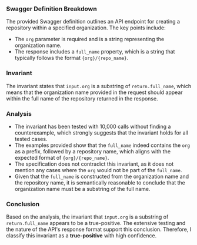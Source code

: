 ### Swagger Definition Breakdown
The provided Swagger definition outlines an API endpoint for creating a repository within a specified organization. The key points include:
- The `org` parameter is required and is a string representing the organization name.
- The response includes a `full_name` property, which is a string that typically follows the format `{org}/{repo_name}`.

### Invariant
The invariant states that `input.org` is a substring of `return.full_name`, which means that the organization name provided in the request should appear within the full name of the repository returned in the response.

### Analysis
- The invariant has been tested with 10,000 calls without finding a counterexample, which strongly suggests that the invariant holds for all tested cases.
- The examples provided show that the `full_name` indeed contains the `org` as a prefix, followed by a repository name, which aligns with the expected format of `{org}/{repo_name}`.
- The specification does not contradict this invariant, as it does not mention any cases where the `org` would not be part of the `full_name`.
- Given that the `full_name` is constructed from the organization name and the repository name, it is semantically reasonable to conclude that the organization name must be a substring of the full name.

### Conclusion
Based on the analysis, the invariant that `input.org` is a substring of `return.full_name` appears to be a true-positive. The extensive testing and the nature of the API's response format support this conclusion. Therefore, I classify this invariant as a **true-positive** with high confidence.
